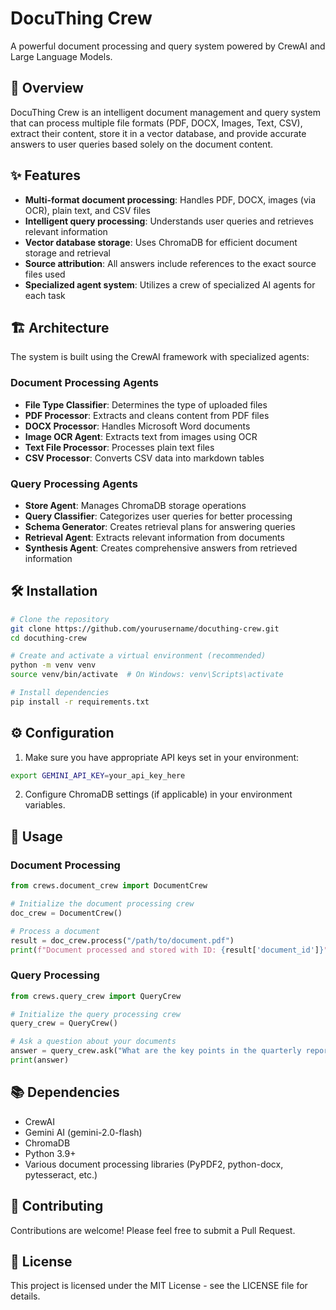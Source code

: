 # DocuThing Crew

A powerful document processing and query system powered by CrewAI and Large Language Models.

## 📑 Overview

DocuThing Crew is an intelligent document management and query system that can process multiple file formats (PDF, DOCX, Images, Text, CSV), extract their content, store it in a vector database, and provide accurate answers to user queries based solely on the document content.

## ✨ Features

- **Multi-format document processing**: Handles PDF, DOCX, images (via OCR), plain text, and CSV files
- **Intelligent query processing**: Understands user queries and retrieves relevant information
- **Vector database storage**: Uses ChromaDB for efficient document storage and retrieval
- **Source attribution**: All answers include references to the exact source files used
- **Specialized agent system**: Utilizes a crew of specialized AI agents for each task

## 🏗️ Architecture

The system is built using the CrewAI framework with specialized agents:

### Document Processing Agents
- **File Type Classifier**: Determines the type of uploaded files
- **PDF Processor**: Extracts and cleans content from PDF files
- **DOCX Processor**: Handles Microsoft Word documents
- **Image OCR Agent**: Extracts text from images using OCR
- **Text File Processor**: Processes plain text files
- **CSV Processor**: Converts CSV data into markdown tables

### Query Processing Agents
- **Store Agent**: Manages ChromaDB storage operations
- **Query Classifier**: Categorizes user queries for better processing
- **Schema Generator**: Creates retrieval plans for answering queries
- **Retrieval Agent**: Extracts relevant information from documents
- **Synthesis Agent**: Creates comprehensive answers from retrieved information

## 🛠️ Installation

```bash
# Clone the repository
git clone https://github.com/yourusername/docuthing-crew.git
cd docuthing-crew

# Create and activate a virtual environment (recommended)
python -m venv venv
source venv/bin/activate  # On Windows: venv\Scripts\activate

# Install dependencies
pip install -r requirements.txt
```

## ⚙️ Configuration

1. Make sure you have appropriate API keys set in your environment:
```bash
export GEMINI_API_KEY=your_api_key_here
```

2. Configure ChromaDB settings (if applicable) in your environment variables.

## 🚀 Usage

### Document Processing

```python
from crews.document_crew import DocumentCrew

# Initialize the document processing crew
doc_crew = DocumentCrew()

# Process a document
result = doc_crew.process("/path/to/document.pdf")
print(f"Document processed and stored with ID: {result['document_id']}")
```

### Query Processing

```python
from crews.query_crew import QueryCrew

# Initialize the query processing crew
query_crew = QueryCrew()

# Ask a question about your documents
answer = query_crew.ask("What are the key points in the quarterly report?")
print(answer)
```

## 📚 Dependencies

- CrewAI
- Gemini AI (gemini-2.0-flash)
- ChromaDB 
- Python 3.9+
- Various document processing libraries (PyPDF2, python-docx, pytesseract, etc.)

## 🤝 Contributing

Contributions are welcome! Please feel free to submit a Pull Request.

## 📄 License

This project is licensed under the MIT License - see the LICENSE file for details.
